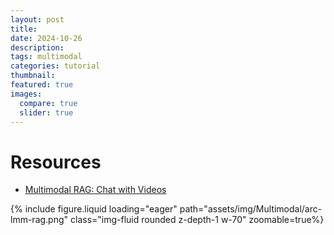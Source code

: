 ```yaml
---
layout: post
title: 
date: 2024-10-26
description: 
tags: multimodal
categories: tutorial
thumbnail: 
featured: true
images:
  compare: true
  slider: true
---
```


# Resources

* [Multimodal RAG: Chat with Videos](https://learn.deeplearning.ai/courses/multimodal-rag-chat-with-videos)


{% include figure.liquid loading="eager" path="assets/img/Multimodal/arc-lmm-rag.png" class="img-fluid rounded z-depth-1 w-70" zoomable=true%}
